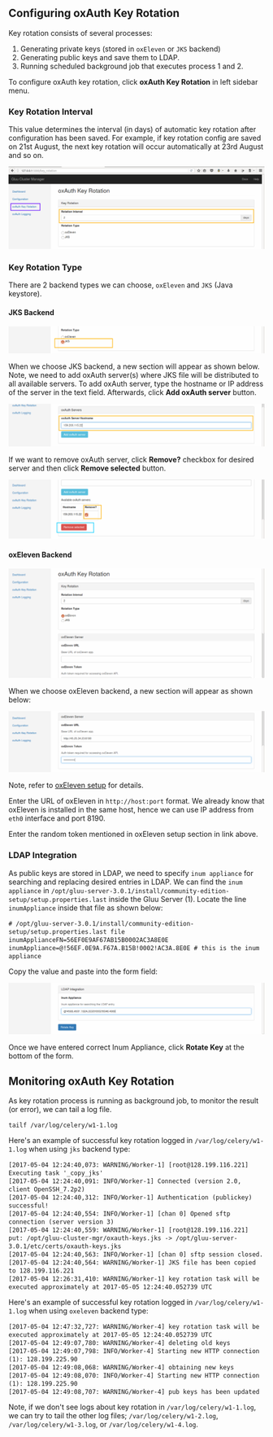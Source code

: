 ## Configuring oxAuth Key Rotation

Key rotation consists of several processes:

1. Generating private keys (stored in `oxEleven` or `JKS` backend)
2. Generating public keys and save them to LDAP.
3. Running scheduled background job that executes process 1 and 2.

To configure oxAuth key rotation, click __oxAuth Key Rotation__ in left sidebar menu.

### Key Rotation Interval

This value determines the interval (in days) of automatic key rotation after configuration has been saved.
For example, if key rotation config are saved on 21st August, the next key rotation will occur automatically
at 23rd August and so on.

![Key Rotation Interval](../img/key-rotation/oxauth-key-interval-marker.png)

### Key Rotation Type

There are 2 backend types we can choose, `oxEleven` and `JKS` (Java keystore).

#### JKS Backend

![Key Rotation JKS Type](../img/key-rotation/oxauth-key-jks-radio-marker.png)

When we choose JKS backend, a new section will appear as shown below.
Note, we need to add oxAuth server(s) where JKS file will be distributed to all available servers.
To add oxAuth server, type the hostname or IP address of the server in the text field.
Afterwards, click __Add oxAuth server__ button.

![Add oxAuth server](../img/key-rotation/oxauth-add-oxauth-marker.png)

If we want to remove oxAuth server, click __Remove?__ checkbox for desired server and then click __Remove selected__ button.

![Remove oxAuth server](../img/key-rotation/oxauth-remove-oxauth-marker.png)

#### oxEleven Backend

![Key Rotation oxEleven Type](../img/key-rotation/oxauth-key-ox11-radio.png)

When we choose oxEleven backend, a new section will appear as shown below:

![oxEleven config](../img/key-rotation/oxauth-key-ox11-config.png)

Note, refer to [oxEleven setup](https://github.com/GluuFederation/cluster-mgr/wiki/Installing-Cluster-Manager-Application#oxeleven-application-optional) for details.

Enter the URL of oxEleven in `http://host:port` format.
We already know that oxEleven is installed in the same host,
hence we can use IP address from `eth0` interface and port 8190.

Enter the random token mentioned in oxEleven setup section in link above.

### LDAP Integration

As public keys are stored in LDAP, we need to specify `inum appliance` for searching and replacing desired entries in LDAP.
We can find the `inum appliance` in `/opt/gluu-server-3.0.1/install/community-edition-setup/setup.properties.last` inside the Gluu Server (1).
Locate the line `inumAppliance` inside that file as shown below:

    # /opt/gluu-server-3.0.1/install/community-edition-setup/setup.properties.last file
    inumApplianceFN=56EF0E9AF67AB15B0002AC3A8E0E
    inumAppliance=@!56EF.0E9A.F67A.B15B!0002!AC3A.8E0E # this is the inum appliance

Copy the value and paste into the form field:

![Configure Inum Appliance](../img/key-rotation/oxauth-inum-appliance.png)

Once we have entered correct Inum Appliance, click __Rotate Key__ at the bottom of the form.

## Monitoring oxAuth Key Rotation

As key rotation process is running as background job, to monitor the result (or error), we can tail a log file.


    tailf /var/log/celery/w1-1.log

Here's an example of successful key rotation logged in `/var/log/celery/w1-1.log` when using `jks` backend type:

    [2017-05-04 12:24:40,073: WARNING/Worker-1] [root@128.199.116.221] Executing task '_copy_jks'
    [2017-05-04 12:24:40,091: INFO/Worker-1] Connected (version 2.0, client OpenSSH_7.2p2)
    [2017-05-04 12:24:40,312: INFO/Worker-1] Authentication (publickey) successful!
    [2017-05-04 12:24:40,554: INFO/Worker-1] [chan 0] Opened sftp connection (server version 3)
    [2017-05-04 12:24:40,559: WARNING/Worker-1] [root@128.199.116.221] put: /opt/gluu-cluster-mgr/oxauth-keys.jks -> /opt/gluu-server-3.0.1/etc/certs/oxauth-keys.jks
    [2017-05-04 12:24:40,563: INFO/Worker-1] [chan 0] sftp session closed.
    [2017-05-04 12:24:40,564: WARNING/Worker-1] JKS file has been copied to 128.199.116.221
    [2017-05-04 12:26:31,410: WARNING/Worker-1] key rotation task will be executed approximately at 2017-05-05 12:24:40.052739 UTC

Here's an example of successful key rotation logged in `/var/log/celery/w1-1.log` when using `oxeleven` backend type:

    [2017-05-04 12:47:32,727: WARNING/Worker-4] key rotation task will be executed approximately at 2017-05-05 12:24:40.052739 UTC
    [2017-05-04 12:49:07,780: WARNING/Worker-4] deleting old keys
    [2017-05-04 12:49:07,798: INFO/Worker-4] Starting new HTTP connection (1): 128.199.225.90
    [2017-05-04 12:49:08,068: WARNING/Worker-4] obtaining new keys
    [2017-05-04 12:49:08,070: INFO/Worker-4] Starting new HTTP connection (1): 128.199.225.90
    [2017-05-04 12:49:08,707: WARNING/Worker-4] pub keys has been updated


Note, if we don't see logs about key rotation in `/var/log/celery/w1-1.log`, we can try to tail the other log files; `/var/log/celery/w1-2.log`, `/var/log/celery/w1-3.log`, or `/var/log/celery/w1-4.log`.